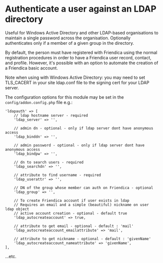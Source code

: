 Authenticate a user against an LDAP directory
===

Useful for Windows Active Directory and other LDAP-based organisations
to maintain a single password across the organisation.
Optionally authenticates only if a member of a given group in the directory.

By default, the person must have registered with Friendica using the normal registration
procedures in order to have a Friendica user record, contact, and profile.
However, it's possible with an option to automate the creation of a Friendica basic account.

Note when using with Windows Active Directory: you may need to set TLS_CACERT in your site
ldap.conf file to the signing cert for your LDAP server.

The configuration options for this module may be set in the `config/addon.config.php` file
e.g.:

	'ldapauth' => [
        // ldap hostname server - required
        'ldap_server' => '',

        // admin dn - optional - only if ldap server dont have anonymous access
        'ldap_binddn' => '',

        // admin password - optional - only if ldap server dont have anonymous access
        'ldap_bindpw' => '',

        // dn to search users - required
        'ldap_searchdn' => '',

        // attribute to find username - required
        'ldap_userattr' => '',

        // DN of the group whose member can auth on Friendica - optional
        'ldap_group' => '',

        // To create Friendica account if user exists in ldap
        // Requires an email and a simple (beautiful) nickname on user ldap object
        // active account creation - optional - default true
        'ldap_autocreateaccount' => true,

        // attribute to get email - optional - default : 'mail'
        'ldap_autocreateaccount_emailattribute' => 'mail',

        // attribute to get nickname - optional - default : 'givenName'
        'ldap_autocreateaccount_nameattribute' => 'givenName',
    ],

...etc.
